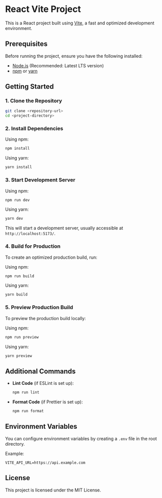 # React Vite Project

This is a React project built using [Vite](https://vitejs.dev/), a fast and optimized development environment.

## Prerequisites

Before running the project, ensure you have the following installed:

- [Node.js](https://nodejs.org/) (Recommended: Latest LTS version)
- [npm](https://www.npmjs.com/) or [yarn](https://yarnpkg.com/)

## Getting Started

### 1. Clone the Repository

```sh
git clone <repository-url>
cd <project-directory>
```

### 2. Install Dependencies

Using npm:
```sh
npm install
```

Using yarn:
```sh
yarn install
```

### 3. Start Development Server

Using npm:
```sh
npm run dev
```

Using yarn:
```sh
yarn dev
```

This will start a development server, usually accessible at `http://localhost:5173/`.

### 4. Build for Production

To create an optimized production build, run:

Using npm:
```sh
npm run build
```

Using yarn:
```sh
yarn build
```

### 5. Preview Production Build

To preview the production build locally:

Using npm:
```sh
npm run preview
```

Using yarn:
```sh
yarn preview
```

## Additional Commands

- **Lint Code** (if ESLint is set up):
  ```sh
  npm run lint
  ```
- **Format Code** (if Prettier is set up):
  ```sh
  npm run format
  ```

## Environment Variables

You can configure environment variables by creating a `.env` file in the root directory.

Example:
```
VITE_API_URL=https://api.example.com
```

## License
This project is licensed under the MIT License.

